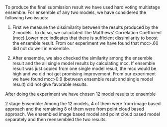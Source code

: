 To produce the final submission result we have used hard voting multistage ensemble.
For ensemble of any two models, we have considered the following two issues:

1. First we measure the dissimilarity between the results produced by the 2 models. To do so, we calculated The Matthews’ Correlation Coefficient (mcc).Lower mcc indicates that there is sufficient dissimilarity to boost the ensemble result. From our experiment we have found that mcc>.60 did not do well in ensemble.
 
2. After ensemble, we also checked the similarity among the ensemble result and the all single model results by calculating mcc. If ensemble result was just copied from one single model result, the mcc would be high and we did not get promising improvement.
From our experiment we have found mcc>0.9 (between ensemble result and single model result) did not give favorable results.   

After doing the experiment we have chosen 12 model results to ensemble

2 stage Ensemble:
Among the 12 models, 4 of them were from image based approach and the remaining 8 of them were from point cloud based approach. 
We ensembled image based model and point cloud based model separately and then reensembled the two results.
